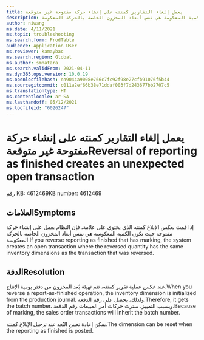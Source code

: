 ```yaml
---
title: يعمل إلغاء التقارير كمنته على إنشاء حركة مفتوحة غير متوقعة
description: يؤدي إلغاء الإبلاغ كمنته الذي يحتوي على علامة إلى إنشاء حركة مفتوحة حيث تكون الكمية المعكوسة هي نفس أبعاد المخزون الخاصة بالحركة المعكوسة.
author: niwang
ms.date: 4/11/2021
ms.topic: troubleshooting
ms.search.form: ProdTable
audience: Application User
ms.reviewer: kamaybac
ms.search.region: Global
ms.author: smnatara
ms.search.validFrom: 2021-04-11
ms.dyn365.ops.version: 10.0.19
ms.openlocfilehash: ea9044a9008e766c7fc92f98e27cfb91076f5b44
ms.sourcegitcommit: c011a2ef66b38e71ddaf003f7d243677bb2707c5
ms.translationtype: HT
ms.contentlocale: ar-SA
ms.lasthandoff: 05/12/2021
ms.locfileid: "6026247"
---
```

# <a name="reversal-of-reporting-as-finished-creates-an-unexpected-open-transaction"></a><span data-ttu-id="5db29-103">يعمل إلغاء التقارير كمنته على إنشاء حركة مفتوحة غير متوقعة</span><span class="sxs-lookup"><span data-stu-id="5db29-103">Reversal of reporting as finished creates an unexpected open transaction</span></span>

<span data-ttu-id="5db29-104">رقم KB: 4612469</span><span class="sxs-lookup"><span data-stu-id="5db29-104">KB number: 4612469</span></span>

## <a name="symptoms"></a><span data-ttu-id="5db29-105">العلامات</span><span class="sxs-lookup"><span data-stu-id="5db29-105">Symptoms</span></span>

<span data-ttu-id="5db29-106">إذا قمت بعكس الإبلاغ كمنته الذي يحتوي على علامة، فإن النظام يعمل على إنشاء حركة مفتوحة حيث تكون الكمية المعكوسة هي نفس أبعاد المخزون الخاصة بالحركة المعكوسة.</span><span class="sxs-lookup"><span data-stu-id="5db29-106">If you reverse reporting as finished that has marking, the system creates an open transaction where the reversed quantity has the same inventory dimensions as the transaction that was reversed.</span></span>

## <a name="resolution"></a><span data-ttu-id="5db29-107">الدقة</span><span class="sxs-lookup"><span data-stu-id="5db29-107">Resolution</span></span>

<span data-ttu-id="5db29-108">عند عكس عملية تقرير كمنته، تتم تهيئة بُعد المخزون من دفتر يومية الإنتاج.</span><span class="sxs-lookup"><span data-stu-id="5db29-108">When you reverse a report-as-finished operation, the inventory dimension is initialized from the production journal.</span></span> <span data-ttu-id="5db29-109">ولذلك، يحصل على رقم الدفعة.</span><span class="sxs-lookup"><span data-stu-id="5db29-109">Therefore, it gets the batch number.</span></span> <span data-ttu-id="5db29-110">وبسبب التمييز، سترث حركات أمر المبيعات رقم الدفعة.</span><span class="sxs-lookup"><span data-stu-id="5db29-110">Because of marking, the sales order transactions will inherit the batch number.</span></span>

<span data-ttu-id="5db29-111">يمكن إعادة تعيين البُعد عند ترحيل الإبلاغ كمنته.</span><span class="sxs-lookup"><span data-stu-id="5db29-111">The dimension can be reset when the reporting as finished is posted.</span></span>
